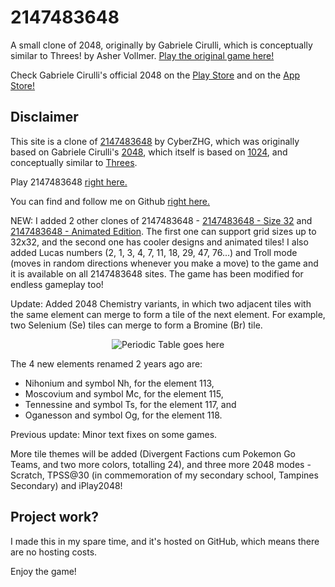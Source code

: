 # 2147483648
A small clone of 2048, originally by Gabriele Cirulli, which is conceptually similar to Threes! by Asher Vollmer.
[Play the original game here!](http://gabrielecirulli.github.io/2048/)

Check Gabriele Cirulli's official 2048 on the [Play Store](https://play.google.com/store/apps/details?id=com.gabrielecirulli.app2048) and on the [App Store!](https://itunes.apple.com/us/app/2048-by-gabriele-cirulli/id868076805)

## Disclaimer
This site is a clone of [2147483648](https://cyberzhg.github.io/2048/) by CyberZHG, which was originally based on Gabriele Cirulli's [2048](https://gabrielecirulli.github.io/2048/), which itself is based on [1024](https://play.google.com/store/apps/details?id=com.veewo.a1024), and conceptually similar to [Threes](https://asherv.com/threes/).

Play 2147483648 [right here.](http://theastronomer.github.io/2147483648/)

You can find and follow me on Github [right here.](https://github.com/theastronomer)

NEW: I added 2 other clones of 2147483648 - [2147483648 - Size 32](https://rawgit.com/TheAstronomer/2147483648/size32/index.html) and [2147483648 - Animated Edition](https://rawgit.com/TheAstronomer/2147483648/master/index.html). The first one can support grid sizes up to 32x32, and the second one has cooler designs and animated tiles! I also added Lucas numbers (2, 1, 3, 4, 7, 11, 18, 29, 47, 76...) and Troll mode (moves in random directions whenever you make a move) to the game and it is available on all 2147483648 sites. The game has been modified for endless gameplay too!

Update: Added 2048 Chemistry variants, in which two adjacent tiles with the same element can merge to form a tile of the next element. For example, two Selenium (Se) tiles can merge to form a Bromine (Br) tile.

<p align="center">
  <img src="https://fthmb.tqn.com/QJPs_vpN9_23LkcNla1IAXDyzrc=/768x0/filters:no_upscale()/SmallPeriodicTableBW-56a12cb45f9b58b7d0bcc89e.png" alt="Periodic Table goes here"/>
</p>

The 4 new elements renamed 2 years ago are: 
* Nihonium and symbol Nh, for the element 113,
* Moscovium and symbol Mc, for the element 115,
* Tennessine and symbol Ts, for the element 117, and
* Oganesson and symbol Og, for the element 118.

Previous update: Minor text fixes on some games.

More tile themes will be added (Divergent Factions cum Pokemon Go Teams, and two more colors, totalling 24), and three more 2048 modes - Scratch, TPSS@30 (in commemoration of my secondary school, Tampines Secondary) and iPlay2048!

## Project work?
I made this in my spare time, and it's hosted on GitHub, which means there are no hosting costs.

Enjoy the game!
